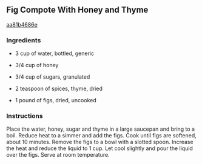 ## Fig Compote With Honey and Thyme

[aa81b4686e](http://cooking.nytimes.com/recipes/1239)

### Ingredients

 - 3 cup of water, bottled, generic

 - 3/4 cup of honey

 - 3/4 cup of sugars, granulated

 - 2 teaspoon of spices, thyme, dried

 - 1 pound of figs, dried, uncooked

### Instructions

Place the water, honey, sugar and thyme in a large saucepan and bring to a boil. Reduce heat to a simmer and add the figs. Cook until figs are softened, about 10 minutes. Remove the figs to a bowl with a slotted spoon. Increase the heat and reduce the liquid to 1 cup. Let cool slightly and pour the liquid over the figs. Serve at room temperature.